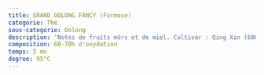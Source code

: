 ```yaml
---
title: GRAND OOLONG FANCY (Formose)
categorie: Thé
sous-categorie: Oolong
description: 'Notes de fruits mûrs et de miel. Cultivar : Qing Xin (600m).'
composition: 60-70% d'oxydation
temps: 5 mn
degree: 95°C
---
```



